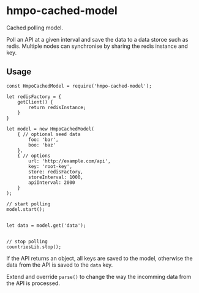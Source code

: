 # hmpo-cached-model
Cached polling model.

Poll an API at a given interval and save the data to a data storoe such as redis. Multiple nodes can synchronise by sharing the redis instance and key.

## Usage

```
const HmpoCachedModel = require('hmpo-cached-model');

let redisFactory = {
    getClient() {
        return redisInstance;
    }
}

let model = new HmpoCachedModel(
    { // optional seed data
        foo: 'bar',
        boo: 'baz'
    },
    { // options
        url: 'http://example.com/api',
        key: 'root-key',
        store: redisFactory,
        storeInterval: 1000,
        apiInterval: 2000
    }
);

// start polling
model.start();


let data = model.get('data');


// stop polling
countriesLib.stop();
```

If the API returns an object, all keys are saved to the model, otherwise the data from the API is saved to the `data` key.

Extend and override `parse()` to change the way the incomming data from the API is processed.

